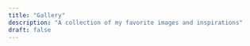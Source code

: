 ```yaml
---
title: "Gallery"
description: "A collection of my favorite images and inspirations"
draft: false
---
```

